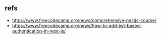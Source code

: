 ## refs

- https://www.freecodecamp.org/news/comprehensive-nestjs-course/
- https://www.freecodecamp.org/news/how-to-add-jwt-based-authentication-in-nest-js/